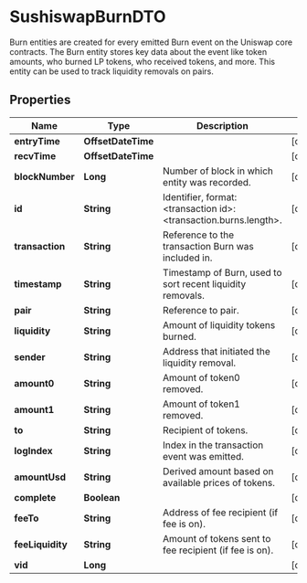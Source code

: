 

# SushiswapBurnDTO

Burn entities are created for every emitted Burn event on the Uniswap core contracts. The Burn entity stores key data about the event like token amounts, who burned LP tokens, who received tokens, and more. This entity can be used to track liquidity removals on pairs.

## Properties

| Name | Type | Description | Notes |
|------------ | ------------- | ------------- | -------------|
|**entryTime** | **OffsetDateTime** |  |  [optional] |
|**recvTime** | **OffsetDateTime** |  |  [optional] |
|**blockNumber** | **Long** | Number of block in which entity was recorded. |  [optional] |
|**id** | **String** | Identifier, format: &lt;transaction id&gt;:&lt;transaction.burns.length&gt;. |  [optional] |
|**transaction** | **String** | Reference to the transaction Burn was included in. |  [optional] |
|**timestamp** | **String** | Timestamp of Burn, used to sort recent liquidity removals. |  [optional] |
|**pair** | **String** | Reference to pair. |  [optional] |
|**liquidity** | **String** | Amount of liquidity tokens burned. |  [optional] |
|**sender** | **String** | Address that initiated the liquidity removal. |  [optional] |
|**amount0** | **String** | Amount of token0 removed. |  [optional] |
|**amount1** | **String** | Amount of token1 removed. |  [optional] |
|**to** | **String** | Recipient of tokens. |  [optional] |
|**logIndex** | **String** | Index in the transaction event was emitted. |  [optional] |
|**amountUsd** | **String** | Derived amount based on available prices of tokens. |  [optional] |
|**complete** | **Boolean** |  |  [optional] |
|**feeTo** | **String** | Address of fee recipient (if fee is on). |  [optional] |
|**feeLiquidity** | **String** | Amount of tokens sent to fee recipient (if fee is on). |  [optional] |
|**vid** | **Long** |  |  [optional] |



